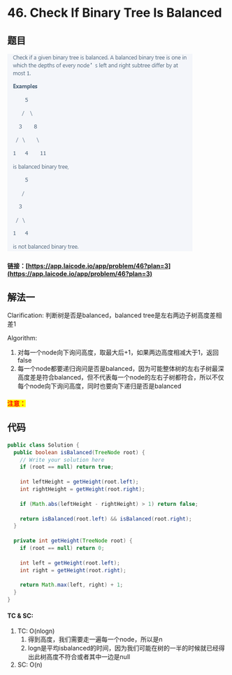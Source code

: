 # 46. Check If Binary Tree Is Balanced

## 题目

![](<../../.gitbook/assets/image (13).png>)

#### 链接：[https://app.laicode.io/app/problem/46?plan=3](https://app.laicode.io/app/problem/46?plan=3)

## 解法一

Clarification: 判断树是否是balanced，balanced tree是左右两边子树高度差相差1

Algorithm:&#x20;

1. 对每一个node向下询问高度，取最大后+1，如果两边高度相减大于1，返回false
2. 每一个node都要递归询问是否是balanced，因为可能整体树的左右子树最深高度差是符合balanced，但不代表每一个node的左右子树都符合，所以不仅每个node向下询问高度，同时也要向下递归是否是balanced

#### <mark style="color:red;">注意：</mark>

## 代码

```java
public class Solution {
  public boolean isBalanced(TreeNode root) {
    // Write your solution here
    if (root == null) return true;

    int leftHeight = getHeight(root.left);
    int rightHeight = getHeight(root.right);

    if (Math.abs(leftHeight - rightHeight) > 1) return false;

    return isBalanced(root.left) && isBalanced(root.right);
  }

  private int getHeight(TreeNode root) {
    if (root == null) return 0;

    int left = getHeight(root.left);
    int right = getHeight(root.right);

    return Math.max(left, right) + 1;
  }
}
```

#### TC & SC:&#x20;

1. TC: O(nlogn)&#x20;
   1. 得到高度，我们需要走一遍每一个node，所以是n
   2. logn是平均isbalanced的时间，因为我们可能在树的一半的时候就已经得出此树高度不符合或者其中一边是null
2. SC: O(n)
